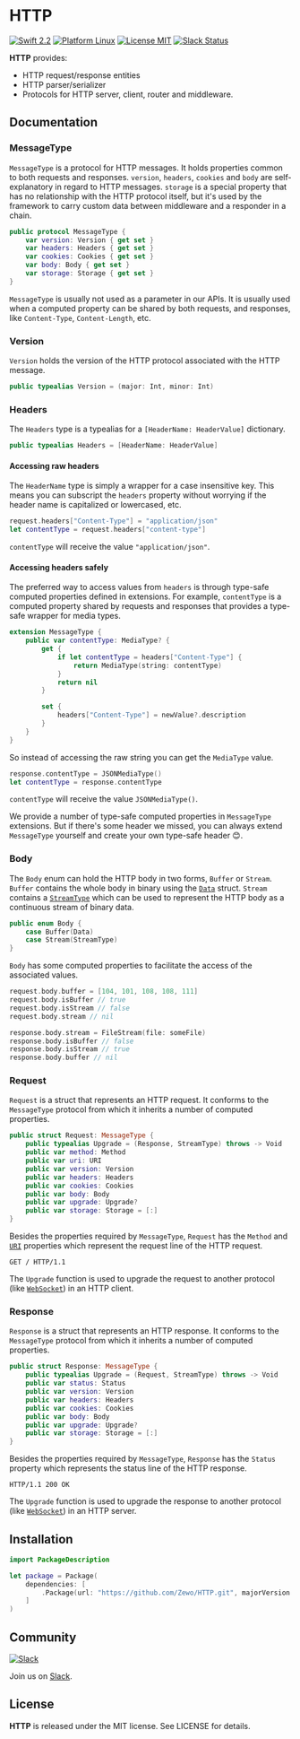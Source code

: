 HTTP
======
[![Swift 2.2](https://img.shields.io/badge/Swift-2.2-orange.svg?style=flat)](https://swift.org)
[![Platform Linux](https://img.shields.io/badge/Platform-Linux-lightgray.svg?style=flat)](https://swift.org)
[![License MIT](https://img.shields.io/badge/License-MIT-blue.svg?style=flat)](https://tldrlegal.com/license/mit-license)
[![Slack Status](https://zewo-slackin.herokuapp.com/badge.svg)](http://slack.zewo.io)

**HTTP** provides:

- HTTP request/response entities
- HTTP parser/serializer
- Protocols for HTTP server, client, router and middleware.

## Documentation

### MessageType

`MessageType` is a protocol for HTTP messages. It holds properties common to both requests and responses. `version`, `headers`, `cookies` and `body` are self-explanatory in regard to HTTP messages. `storage` is a special property that has no relationship with the HTTP protocol itself, but it's used by the framework to carry custom data between middleware and a responder in a chain.

```swift
public protocol MessageType {
    var version: Version { get set }
    var headers: Headers { get set }
    var cookies: Cookies { get set }
    var body: Body { get set }
    var storage: Storage { get set }
}
```

`MessageType` is usually not used as a parameter in our APIs. It is usually used when a computed property can be shared by both requests, and responses, like `Content-Type`, `Content-Length`, etc.

### Version

`Version` holds the version of the HTTP protocol associated with the HTTP message.

```swift
public typealias Version = (major: Int, minor: Int)
```

### Headers

The `Headers` type is a typealias for a `[HeaderName: HeaderValue]` dictionary.

```swift
public typealias Headers = [HeaderName: HeaderValue]
```

#### Accessing raw headers

The `HeaderName` type is simply a wrapper for a case insensitive key. This means you can subscript  the `headers` property without worrying if the header name is capitalized or lowercased, etc. 
 
```swift
request.headers["Content-Type"] = "application/json"
let contentType = request.headers["content-type"]
```

`contentType` will receive the value `"application/json"`.

#### Accessing headers safely
 
 
The preferred way to access values from `headers` is through type-safe computed properties defined in extensions. For example, `contentType` is a computed property shared by requests and responses that provides a type-safe wrapper for media types.

```swift
extension MessageType {
    public var contentType: MediaType? {
        get {
            if let contentType = headers["Content-Type"] {
                return MediaType(string: contentType)
            }
            return nil
        }

        set {
            headers["Content-Type"] = newValue?.description
        }
    }
}
```

So instead of accessing the raw string you can get the `MediaType` value.

```swift
response.contentType = JSONMediaType()
let contentType = response.contentType
```

`contentType` will receive the value `JSONMediaType()`.

We provide a number of type-safe computed properties in `MessageType` extensions. But if there's some header we missed, you can always extend `MessageType` yourself and create your own type-safe header 😊.

### Body

The `Body` enum can hold the HTTP body in two forms, `Buffer` or `Stream`. `Buffer` contains the whole body in binary using the [`Data`](https://github.com/Zewo/Data) struct. `Stream` contains a [`StreamType`](https://github.com/Zewo/Stream) which can be used to represent the HTTP body as a continuous stream of binary data.

```swift
public enum Body {
    case Buffer(Data)
    case Stream(StreamType)
}
```

`Body` has some computed properties to facilitate the access of the associated values.

```swift
request.body.buffer = [104, 101, 108, 108, 111]
request.body.isBuffer // true
request.body.isStream // false
request.body.stream // nil

response.body.stream = FileStream(file: someFile)
response.body.isBuffer // false
response.body.isStream // true
response.body.buffer // nil
```

### Request

`Request` is a struct that represents an HTTP request. It conforms to the `MessageType` protocol from which it inherits a number of computed properties.

```swift
public struct Request: MessageType {
    public typealias Upgrade = (Response, StreamType) throws -> Void
    public var method: Method
    public var uri: URI
    public var version: Version
    public var headers: Headers
    public var cookies: Cookies
    public var body: Body
    public var upgrade: Upgrade?
    public var storage: Storage = [:]
}
```

Besides the properties required by `MessageType`, `Request` has the `Method` and [`URI`](https://github.com/Zewo/URI) properties which represent the request line of the HTTP request.

```HTTP
GET / HTTP/1.1
```

The `Upgrade` function is used to upgrade the request to another protocol (like [`WebSocket`](https://github.com/Zewo/Websocket)) in an HTTP client.

### Response

`Response` is a struct that represents an HTTP response. It conforms to the `MessageType` protocol from which it inherits a number of computed properties.

```swift
public struct Response: MessageType {
    public typealias Upgrade = (Request, StreamType) throws -> Void
    public var status: Status
    public var version: Version
    public var headers: Headers
    public var cookies: Cookies
    public var body: Body
    public var upgrade: Upgrade?
    public var storage: Storage = [:]
}
```

Besides the properties required by `MessageType`, `Response` has the `Status` property which represents the status line of the HTTP response.

```HTTP
HTTP/1.1 200 OK
```

The `Upgrade` function is used to upgrade the response to another protocol (like [`WebSocket`](https://github.com/Zewo/Websocket)) in an HTTP server.

## Installation

```swift
import PackageDescription

let package = Package(
    dependencies: [
        .Package(url: "https://github.com/Zewo/HTTP.git", majorVersion: 0, minor: 2)
    ]
)
```

## Community

[![Slack](http://s13.postimg.org/ybwy92ktf/Slack.png)](http://slack.zewo.io)

Join us on [Slack](http://slack.zewo.io).

License
-------

**HTTP** is released under the MIT license. See LICENSE for details.
